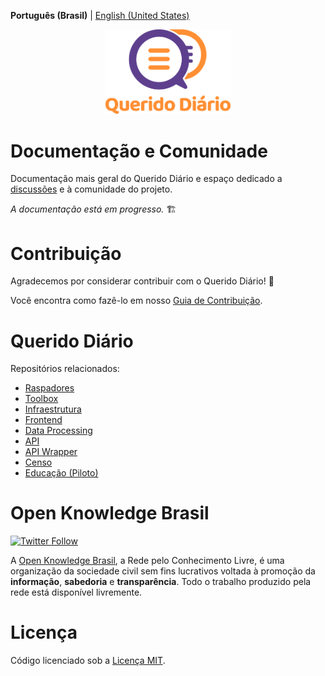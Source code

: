 **Português (Brasil)** | [English (United States)](.github/README-en-US.md)

<p align="center">
  <img alt="Querido Diário" src="./.github/images/querido-diario-logo.png" width="200">
</p>

# Documentação e Comunidade

Documentação mais geral do Querido Diário e espaço dedicado a [discussões](https://github.com/okfn-brasil/querido-diario-comunidade/discussions) e à
comunidade do projeto.

*A documentação está em progresso.* :building_construction:

# Contribuição

Agradecemos por considerar contribuir com o Querido Diário! :tada:

Você encontra como fazê-lo em nosso [Guia de Contribuição](.github/CONTRIBUTING.md).

# Querido Diário

Repositórios relacionados:
- [Raspadores](https://github.com/okfn-brasil/querido-diario)
- [Toolbox](https://github.com/okfn-brasil/querido-diario-toolbox)
- [Infraestrutura](https://github.com/okfn-brasil/querido-diario-infra)
- [Frontend](https://github.com/okfn-brasil/querido-diario-frontend)
- [Data Processing](https://github.com/okfn-brasil/querido-diario-data-processing)
- [API](https://github.com/okfn-brasil/querido-diario-api)
- [API Wrapper](https://github.com/okfn-brasil/querido-diario-api-wrapper)
- [Censo](https://github.com/okfn-brasil/censo-querido-diario)
- [Educação (Piloto)](https://github.com/okfn-brasil/piloto-educacao)

# Open Knowledge Brasil
<a href="https://twitter.com/intent/follow?screen_name=okfnbr">
  <img alt="Twitter Follow" src="https://img.shields.io/twitter/follow/okfnbr?label=%40okfnbr&style=social">
</a>

A [Open Knowledge Brasil](https://ok.org.br/), a Rede pelo Conhecimento Livre, é uma organização da sociedade civil sem fins lucrativos voltada à promoção da **informação**, **sabedoria** e **transparência**. Todo o trabalho produzido pela rede está disponível livremente.

# Licença

Código licenciado sob a [Licença MIT](LICENSE.md).
